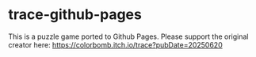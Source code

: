 # trace-github-pages
This is a puzzle game ported to Github Pages. Please support the original creator here: https://colorbomb.itch.io/trace?pubDate=20250620
